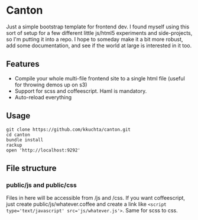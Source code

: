 # Canton

Just a simple bootstrap template for frontend dev.  I found myself using this sort of setup for a few different little js/html5 experiments and side-projects, so I'm putting it into a repo.  I hope to someday make it a bit more robust, add some documentation, and see if the world at large is interested in it too.

## Features

- Compile your whole multi-file frontend site to a single html file (useful for throwing demos up on s3)
- Support for scss and coffeescript.  Haml is mandatory.
- Auto-reload everything

## Usage

    git clone https://github.com/kkuchta/canton.git
    cd canton
    bundle install
    rackup
    open 'http://localhost:9292'
    
## File structure

### public/js and public/css

  Files in here will be accessible from /js and /css.  If you want coffeescript, just create public/js/whatever.coffee and create a link like `<script type='text/javascript' src='js/whatever.js'>`.  Same for scss to css.

